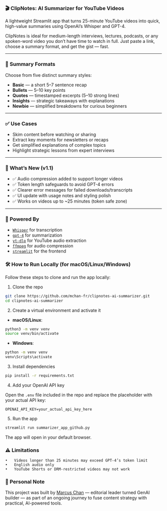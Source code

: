 ### 🎬 ClipNotes: AI Summarizer for YouTube Videos

A lightweight Streamlit app that turns 25-minute YouTube videos into quick, high-value summaries using OpenAI’s Whisper and GPT-4.

ClipNotes is ideal for medium-length interviews, lectures, podcasts, or any spoken-word video you don’t have time to watch in full. Just paste a link, choose a summary format, and get the gist — fast.

---

### 📝 Summary Formats

Choose from five distinct summary styles:

- **Basic** — a short 5–7 sentence recap  
- **Bullets** — 5–10 key points  
- **Quotes** — timestamped excerpts (5–10 strong lines)  
- **Insights** — strategic takeaways with explanations  
- **Newbie** — simplified breakdowns for curious beginners

---

### ✅ Use Cases

- Skim content before watching or sharing  
- Extract key moments for newsletters or recaps  
- Get simplified explanations of complex topics  
- Highlight strategic lessons from expert interviews

---

### 🚀 What’s New (v1.1)

- ✅ Audio compression added to support longer videos  
- ✅ Token length safeguards to avoid GPT-4 errors  
- ✅ Clearer error messages for failed downloads/transcripts  
- ✅ UI update with usage notes and styling polish  
- ✅ Works on videos up to ~25 minutes (token safe zone)

---

### 🧠 Powered By

- [`Whisper`](https://platform.openai.com/docs/guides/speech-to-text) for transcription  
- [`gpt-4`](https://platform.openai.com/docs/guides/gpt) for summarization  
- [`yt-dlp`](https://github.com/yt-dlp/yt-dlp) for YouTube audio extraction  
- [`ffmpeg`](https://ffmpeg.org/) for audio compression  
- [`streamlit`](https://streamlit.io/) for the frontend

### 🛠️ How to Run Locally (for macOS/Linux/Windows)

Follow these steps to clone and run the app locally:

1. Clone the repo

```bash
git clone https://github.com/mchan-fr/clipnotes-ai-summarizer.git
cd clipnotes-ai-summarizer
```

2. Create a virtual environment and activate it

- **macOS/Linux**:

```bash
python3 -m venv venv
source venv/bin/activate
```

- **Windows**:

```bash
python -m venv venv
venv\Scripts\activate
```

3. Install dependencies

```bash
pip install -r requirements.txt
```

4. Add your OpenAI API key

Open the `.env` file included in the repo and replace the placeholder with your actual API key:

```env
OPENAI_API_KEY=your_actual_api_key_here
```

5. Run the app

```bash
streamlit run summarizer_app_github.py
```

The app will open in your default browser.

### ⚠️ Limitations
	•	Videos longer than 25 minutes may exceed GPT-4’s token limit
	•	English audio only
	•	YouTube Shorts or DRM-restricted videos may not work

### 👋 Personal Note
This project was built by [Marcus Chan](https://www.linkedin.com/in/marcuslowchan/) — editorial leader turned GenAI builder — as part of an ongoing journey to fuse content strategy with practical, AI-powered tools.